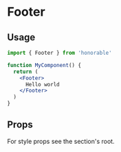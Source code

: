 # Footer

## Usage

```jsx
import { Footer } from 'honorable'

function MyComponent() {
  return (
    <Footer>
      Hello world
    </Footer>
  )
}
```

## Props

For style props see the section's root.
